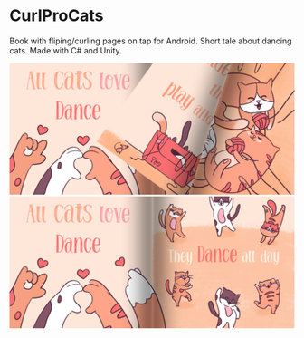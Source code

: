 # CurlProCats
Book with fliping/curling pages on tap for Android.
Short tale about dancing cats. Made with C# and Unity.

<img src="https://github.com/olegmedv/CurlProCats/blob/master/2020-09-17%2008-16-22.JPG">

<img src="https://github.com/olegmedv/CurlProCats/blob/master/2020-09-17%2008-16-32.JPG">
